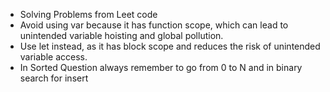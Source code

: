 - Solving Problems from Leet code
- Avoid using var because it has function scope, which can lead to unintended variable hoisting and global pollution.
- Use let instead, as it has block scope and reduces the risk of unintended variable access.
- In Sorted Question always remember to go from 0 to N and in binary search for insert
